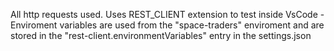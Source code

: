 All http requests used. 
Uses REST_CLIENT extension to test inside VsCode - Enviroment variables are used from the "space-traders" enviroment and are stored in the "rest-client.environmentVariables" entry in the settings.json